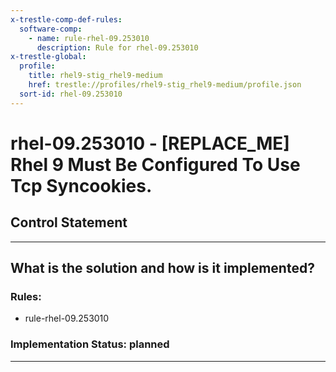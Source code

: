 ```yaml
---
x-trestle-comp-def-rules:
  software-comp:
    - name: rule-rhel-09.253010
      description: Rule for rhel-09.253010
x-trestle-global:
  profile:
    title: rhel9-stig_rhel9-medium
    href: trestle://profiles/rhel9-stig_rhel9-medium/profile.json
  sort-id: rhel-09.253010
---
```


# rhel-09.253010 - \[REPLACE_ME\] Rhel 9 Must Be Configured To Use Tcp Syncookies.

## Control Statement

______________________________________________________________________

## What is the solution and how is it implemented?

<!-- For implementation status enter one of: implemented, partial, planned, alternative, not-applicable -->

<!-- Note that the list of rules under ### Rules: is read-only and changes will not be captured after assembly to JSON -->

<!-- Add control implementation description here for control: rhel-09.253010 -->

### Rules:

  - rule-rhel-09.253010

### Implementation Status: planned

______________________________________________________________________
